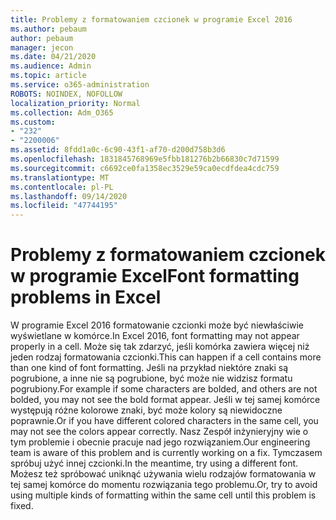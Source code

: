 ```yaml
---
title: Problemy z formatowaniem czcionek w programie Excel 2016
ms.author: pebaum
author: pebaum
manager: jecon
ms.date: 04/21/2020
ms.audience: Admin
ms.topic: article
ms.service: o365-administration
ROBOTS: NOINDEX, NOFOLLOW
localization_priority: Normal
ms.collection: Adm_O365
ms.custom:
- "232"
- "2200006"
ms.assetid: 8fdd1a0c-6c90-43f1-af70-d200d758b3d6
ms.openlocfilehash: 1831845768969e5fbb181276b2b66830c7d71599
ms.sourcegitcommit: c6692ce0fa1358ec3529e59ca0ecdfdea4cdc759
ms.translationtype: MT
ms.contentlocale: pl-PL
ms.lasthandoff: 09/14/2020
ms.locfileid: "47744195"
---
```

# <a name="font-formatting-problems-in-excel"></a><span data-ttu-id="1a7ec-102">Problemy z formatowaniem czcionek w programie Excel</span><span class="sxs-lookup"><span data-stu-id="1a7ec-102">Font formatting problems in Excel</span></span>

<span data-ttu-id="1a7ec-103">W programie Excel 2016 formatowanie czcionki może być niewłaściwie wyświetlane w komórce.</span><span class="sxs-lookup"><span data-stu-id="1a7ec-103">In Excel 2016, font formatting may not appear properly in a cell.</span></span> <span data-ttu-id="1a7ec-104">Może się tak zdarzyć, jeśli komórka zawiera więcej niż jeden rodzaj formatowania czcionki.</span><span class="sxs-lookup"><span data-stu-id="1a7ec-104">This can happen if a cell contains more than one kind of font formatting.</span></span> <span data-ttu-id="1a7ec-105">Jeśli na przykład niektóre znaki są pogrubione, a inne nie są pogrubione, być może nie widzisz formatu pogrubiony.</span><span class="sxs-lookup"><span data-stu-id="1a7ec-105">For example if some characters are bolded, and others are not bolded, you may not see the bold format appear.</span></span> <span data-ttu-id="1a7ec-106">Jeśli w tej samej komórce występują różne kolorowe znaki, być może kolory są niewidoczne poprawnie.</span><span class="sxs-lookup"><span data-stu-id="1a7ec-106">Or if you have different colored characters in the same cell, you may not see the colors appear correctly.</span></span> <span data-ttu-id="1a7ec-107">Nasz Zespół inżynieryjny wie o tym problemie i obecnie pracuje nad jego rozwiązaniem.</span><span class="sxs-lookup"><span data-stu-id="1a7ec-107">Our engineering team is aware of this problem and is currently working on a fix.</span></span> <span data-ttu-id="1a7ec-108">Tymczasem spróbuj użyć innej czcionki.</span><span class="sxs-lookup"><span data-stu-id="1a7ec-108">In the meantime, try using a different font.</span></span> <span data-ttu-id="1a7ec-109">Możesz też spróbować uniknąć używania wielu rodzajów formatowania w tej samej komórce do momentu rozwiązania tego problemu.</span><span class="sxs-lookup"><span data-stu-id="1a7ec-109">Or, try to avoid using multiple kinds of formatting within the same cell until this problem is fixed.</span></span>
  